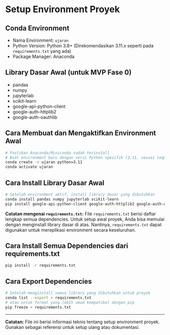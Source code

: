 # Setup Environment Proyek

## Conda Environment

* Nama Environment: `ujaran`
* Python Version: Python 3.8+ (Direkomendasikan 3.11.x seperti pada `requirements.txt` yang ada)
* Package Manager: Anaconda

## Library Dasar Awal (untuk MVP Fase 0)
* pandas
* numpy
* jupyterlab
* scikit-learn
* google-api-python-client
* google-auth-httplib2
* google-auth-oauthlib

## Cara Membuat dan Mengaktifkan Environment Awal
```bash
# Pastikan Anaconda/Miniconda sudah terinstall
# Buat environment baru dengan versi Python spesifik (3.11, sesuai requirements.txt yang ada)
conda create -n ujaran python=3.11
conda activate ujaran
```

## Cara Install Library Dasar Awal
```bash
# Setelah environment aktif, install library dasar yang dibutuhkan
conda install pandas numpy jupyterlab scikit-learn
pip install google-api-python-client google-auth-httplib2 google-auth-oauthlib
```

**Catatan mengenai `requirements.txt`:**
File `requirements.txt` berisi daftar lengkap semua dependencies. Untuk setup awal proyek, Anda bisa memulai dengan menginstall library dasar di atas. Nantinya, `requirements.txt` dapat digunakan untuk mereplikasi environment secara keseluruhan.

## Cara Install Semua Dependencies dari requirements.txt
```bash
pip install -r requirements.txt
```

## Cara Export Dependencies
```bash
# Setelah menginstall semua library yang dibutuhkan untuk proyek
conda list --export > requirements.txt
# atau untuk format yang lebih umum kompatibel dengan pip
pip freeze > requirements.txt
```

---
**Catatan:** File ini berisi informasi teknis tentang setup environment proyek. Gunakan sebagai referensi untuk setup ulang atau dokumentasi. 